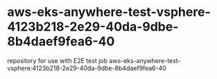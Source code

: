 # aws-eks-anywhere-test-vsphere-4123b218-2e29-40da-9dbe-8b4daef9fea6-40
repository for use with E2E test job aws-eks-anywhere-test-vsphere:4123b218-2e29-40da-9dbe-8b4daef9fea6-40
